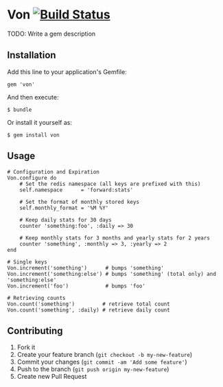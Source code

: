 # Von [![Build Status](https://secure.travis-ci.org/blahed/von.png)](http://travis-ci.org/blahed/von)

TODO: Write a gem description

## Installation

Add this line to your application's Gemfile:

    gem 'von'

And then execute:

    $ bundle

Or install it yourself as:

    $ gem install von

## Usage
    
    # Configuration and Expiration
    Von.configure do
        # Set the redis namespace (all keys are prefixed with this)
        self.namespace      = 'forward:stats'
    
        # Set the format of monthly stored keys
        self.monthly_format = '%M %Y'
    
        # Keep daily stats for 30 days
        counter 'something:foo', :daily => 30

        # Keep monthly stats for 3 months and yearly stats for 2 years
        counter 'something', :monthly => 3, :yearly => 2
    end
    
    # Single keys
    Von.increment('something')      # bumps 'something'
    Von.increment('something:else') # bumps 'something' (total only) and 'something:else'
    Von.increment('foo')            # bumps 'foo'
    
    # Retrieving counts
    Von.count('something')         # retrieve total count
    Von.count('something', :daily) # retrieve daily count

## Contributing

1. Fork it
2. Create your feature branch (`git checkout -b my-new-feature`)
3. Commit your changes (`git commit -am 'Add some feature'`)
4. Push to the branch (`git push origin my-new-feature`)
5. Create new Pull Request
